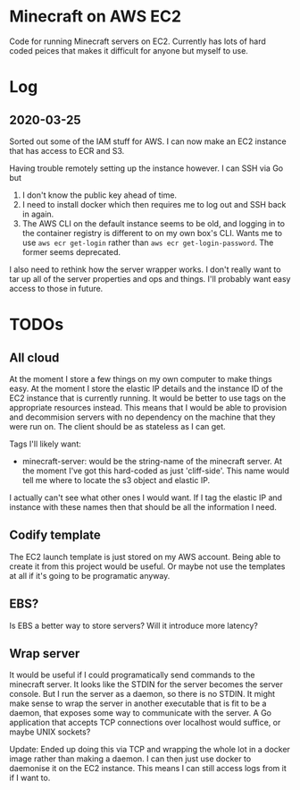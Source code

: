 # Minecraft on AWS EC2

Code for running Minecraft servers on EC2. Currently has lots of hard coded
peices that makes it difficult for anyone but myself to use.

# Log

## 2020-03-25

Sorted out some of the IAM stuff for AWS. I can now make an EC2 instance that
has access to ECR and S3.

Having trouble remotely setting up the instance however. I can SSH via Go but

1. I don't know the public key ahead of time.
2. I need to install docker which then requires me to log out and SSH back in
   again.
3. The AWS CLI on the default instance seems to be old, and logging in to the
   container registry is different to on my own box's CLI. Wants me to use 
   `aws ecr get-login` rather than `aws ecr get-login-password`. The former 
   seems deprecated.

I also need to rethink how the server wrapper works. I don't really want to
tar up all of the server properties and ops and things. I'll probably want
easy access to those in future.

# TODOs

## All cloud

At the moment I store a few things on my own computer to make things easy. At
the moment I store the elastic IP details and the instance ID of the EC2
instance that is currently running. It would be better to use tags on the
appropriate resources instead. This means that I would be able to provision and
decommision servers with no dependency on the machine that they were run on.
The client should be as stateless as I can get.

Tags I'll likely want:

* minecraft-server: would be the string-name of the minecraft server. At the
  moment I've got this hard-coded as just 'cliff-side'. This name would tell me
  where to locate the s3 object and elastic IP.

I actually can't see what other ones I would want. If I tag the elastic IP and
instance with these names then that should be all the information I need.

## Codify template

The EC2 launch template is just stored on my AWS account. Being able to create
it from this project would be useful. Or maybe not use the templates at all if
it's going to be programatic anyway.

## EBS?

Is EBS a better way to store servers? Will it introduce more latency?

## Wrap server

It would be useful if I could programatically send commands to the minecraft
server. It looks like the STDIN for the server becomes the server console.
But I run the server as a daemon, so there is no STDIN. It might make sense to
wrap the server in another executable that is fit to be a daemon, that exposes
some way to communicate with the server. A Go application that accepts TCP
connections over localhost would suffice, or maybe UNIX sockets?

Update: Ended up doing this via TCP and wrapping the whole lot in a docker
image rather than making a daemon. I can then just use docker to daemonise it
on the EC2 instance. This means I can still access logs from it if I want to.
